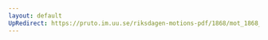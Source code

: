 ```yaml
---
layout: default
UpRedirect: https://pruto.im.uu.se/riksdagen-motions-pdf/1868/mot_1868__fk__20.pdf
---
```

